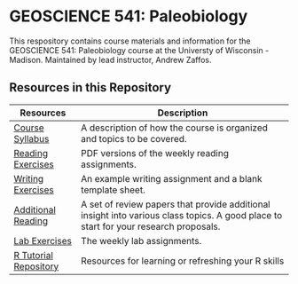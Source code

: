 # GEOSCIENCE 541: Paleobiology

This respository contains course materials and information for the GEOSCIENCE 541: Paleobiology course at the Universty of Wisconsin - Madison. Maintained by lead instructor, Andrew Zaffos.

## Resources in this Repository

Resources | Description
--------- | ----------
[Course Syllabus](https://github.com/aazaff/paleobiologyWebsite/blob/master/CourseDocuments/PaleontologySyllabus.pdf) | A description of how the course is organized and topics to be covered.
[Reading Exercises]() | PDF versions of the weekly reading assignments.
[Writing Exercises]() | An example writing assignment and a blank template sheet.
[Additional Reading]() | A set of review papers that provide additional insight into various class topics. A good place to start for your research proposals.
[Lab Exercises]() | The weekly lab assignments.
[R Tutorial Repository](https://github.com/aazaff/startLearn.R/blob/master/README.md) | Resources for learning or refreshing your R skills
